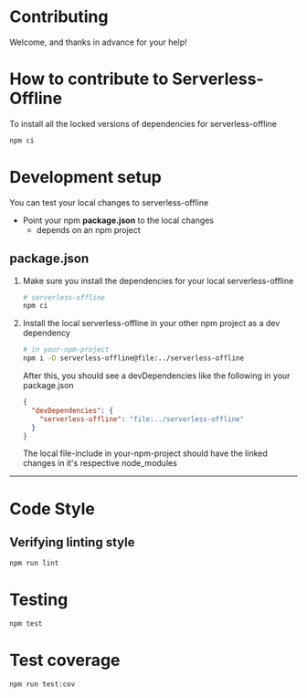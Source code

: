 # Contributing

Welcome, and thanks in advance for your help!

# How to contribute to Serverless-Offline

To install all the locked versions of dependencies for serverless-offline
```bash
npm ci
```

# Development setup

You can test your local changes to serverless-offline

- Point your npm **package.json** to the local changes
  - depends on an npm project


## package.json

1. Make sure you install the dependencies for your local serverless-offline
    ```bash
    # serverless-offline
    npm ci
    ```
2. Install the local serverless-offline in your other npm project as a dev dependency
    ```bash
    # in your-npm-project
    npm i -D serverless-offline@file:../serverless-offline
    ```
    After this, you should see a devDependencies like the following in your package.json
    ```JSON
    {
      "devDependencies": {
        "serverless-offline": "file:../serverless-offline"
      }
    }
    ```
    The local file-include in your-npm-project should have the linked changes in
    it's respective node_modules

---

# Code Style


## Verifying linting style

```
npm run lint
```

# Testing

```
npm test
```

# Test coverage

```
npm run test:cov
```
